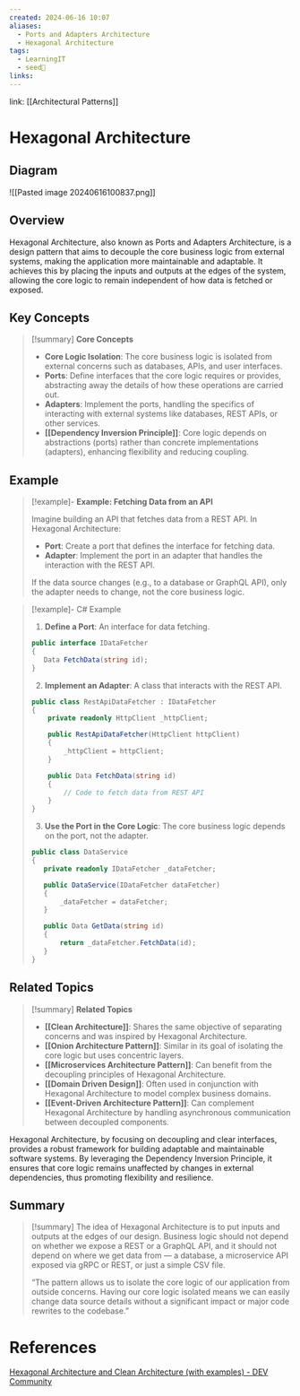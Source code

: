 ```yaml
---
created: 2024-06-16 10:07
aliases:
  - Ports and Adapters Architecture
  - Hexagonal Architecture
tags:
  - LearningIT
  - seed🌱
links:
---
```


link: [[Architectural Patterns]]

# Hexagonal Architecture

## Diagram

![[Pasted image 20240616100837.png]]

## Overview

Hexagonal Architecture, also known as Ports and Adapters Architecture, is a design pattern that aims to decouple the core business logic from external systems, making the application more maintainable and adaptable. It achieves this by placing the inputs and outputs at the edges of the system, allowing the core logic to remain independent of how data is fetched or exposed.

## Key Concepts

> [!summary] **Core Concepts**
> 
> - **Core Logic Isolation**: The core business logic is isolated from external concerns such as databases, APIs, and user interfaces.
> - **Ports**: Define interfaces that the core logic requires or provides, abstracting away the details of how these operations are carried out.
> - **Adapters**: Implement the ports, handling the specifics of interacting with external systems like databases, REST APIs, or other services.
> - **[[Dependency Inversion Principle]]**: Core logic depends on abstractions (ports) rather than concrete implementations (adapters), enhancing flexibility and reducing coupling.

## Example


> [!example]- **Example: Fetching Data from an API**
> 
> Imagine building an API that fetches data from a REST API. In Hexagonal Architecture:
> 
> - **Port**: Create a port that defines the interface for fetching data.
> - **Adapter**: Implement the port in an adapter that handles the interaction with the REST API.
> 
> If the data source changes (e.g., to a database or GraphQL API), only the adapter needs to change, not the core business logic.


> [!example]- C# Example
> 1. **Define a Port**: An interface for data fetching.
>``` csharp
> public interface IDataFetcher
>{
>    Data FetchData(string id);
>}
>
>```
>
> 2. **Implement an Adapter**: A class that interacts with the REST API.
> ``` csharp
> public class RestApiDataFetcher : IDataFetcher
> {
>     private readonly HttpClient _httpClient;
> 
>     public RestApiDataFetcher(HttpClient httpClient)
>     {
>         _httpClient = httpClient;
>     }
> 
>     public Data FetchData(string id)
>     {
>         // Code to fetch data from REST API
>     }
> }
> 
> ```
> 
> 3. **Use the Port in the Core Logic**: The core business logic depends on the port, not the adapter.
>``` csharp
>public class DataService
>{
>    private readonly IDataFetcher _dataFetcher;
>
>    public DataService(IDataFetcher dataFetcher)
>    {
>        _dataFetcher = dataFetcher;
>    }
>
>    public Data GetData(string id)
>    {
>        return _dataFetcher.FetchData(id);
>    }
>}
>
>```

## Related Topics

> [!summary] **Related Topics**
> 
> - **[[Clean Architecture]]**: Shares the same objective of separating concerns and was inspired by Hexagonal Architecture.
> - **[[Onion Architecture Pattern]]**: Similar in its goal of isolating the core logic but uses concentric layers.
> - **[[Microservices Architecture Pattern]]**: Can benefit from the decoupling principles of Hexagonal Architecture.
> - **[[Domain Driven Design]]**: Often used in conjunction with Hexagonal Architecture to model complex business domains.
> - **[[Event-Driven Architecture Pattern]]**: Can complement Hexagonal Architecture by handling asynchronous communication between decoupled components.

Hexagonal Architecture, by focusing on decoupling and clear interfaces, provides a robust framework for building adaptable and maintainable software systems. By leveraging the Dependency Inversion Principle, it ensures that core logic remains unaffected by changes in external dependencies, thus promoting flexibility and resilience.

## Summary

> [!summary]
> The idea of Hexagonal Architecture is to put inputs and outputs at the edges of our design. Business logic should not depend on whether we expose a REST or a GraphQL API, and it should not depend on where we get data from — a database, a microservice API exposed via gRPC or REST, or just a simple CSV file.
> 
> “The pattern allows us to isolate the core logic of our application from outside concerns. Having our core logic isolated means we can easily change data source details without a significant impact or major code rewrites to the codebase.”

# References

[Hexagonal Architecture and Clean Architecture (with examples) - DEV Community](https://dev.to/dyarleniber/hexagonal-architecture-and-clean-architecture-with-examples-48oi)
